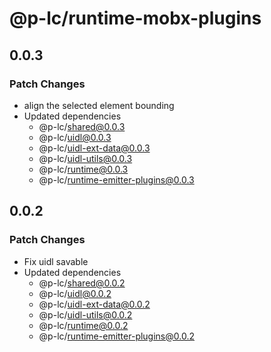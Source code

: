 # @p-lc/runtime-mobx-plugins

## 0.0.3

### Patch Changes

- align the selected element bounding
- Updated dependencies
  - @p-lc/shared@0.0.3
  - @p-lc/uidl@0.0.3
  - @p-lc/uidl-ext-data@0.0.3
  - @p-lc/uidl-utils@0.0.3
  - @p-lc/runtime@0.0.3
  - @p-lc/runtime-emitter-plugins@0.0.3

## 0.0.2

### Patch Changes

- Fix uidl savable
- Updated dependencies
  - @p-lc/shared@0.0.2
  - @p-lc/uidl@0.0.2
  - @p-lc/uidl-ext-data@0.0.2
  - @p-lc/uidl-utils@0.0.2
  - @p-lc/runtime@0.0.2
  - @p-lc/runtime-emitter-plugins@0.0.2
